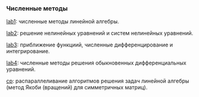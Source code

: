 ### Численные методы ###

[lab1](lab1): численные методы линейной алгебры.

[lab2](lab2): решение нелинейных уравнений и систем нелинейных уравнений.

[lab3](lab3): приближение функциий, численные дифференцирование и интегрирование.

[lab4](lab4): численные методы решения обыкновенных дифференциальных уравнений.

[cp](cp): распараллеливание алгоритмов решения задач линейной алгебры (метод Якоби (вращений) для симметричных матриц).
